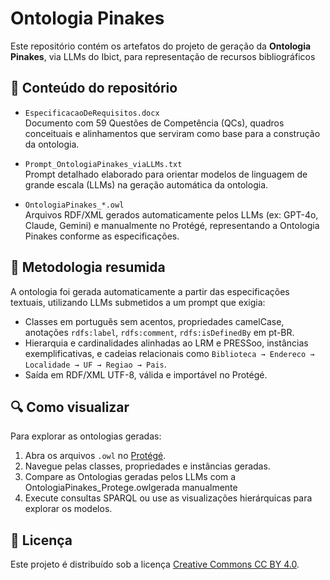 # Ontologia Pinakes

Este repositório contém os artefatos do projeto de geração da **Ontologia Pinakes**, via LLMs do Ibict, para representação de recursos bibliográficos

## 📄 Conteúdo do repositório

- `EspecificacaoDeRequisitos.docx`  
  Documento com 59 Questões de Competência (QCs), quadros conceituais e alinhamentos que serviram como base para a construção da ontologia.

- `Prompt_OntologiaPinakes_viaLLMs.txt`  
  Prompt detalhado elaborado para orientar modelos de linguagem de grande escala (LLMs) na geração automática da ontologia.

- `OntologiaPinakes_*.owl`  
  Arquivos RDF/XML gerados automaticamente pelos LLMs (ex: GPT-4o, Claude, Gemini) e manualmente no Protégé, representando a Ontologia Pinakes conforme as especificações.

## 🧩 Metodologia resumida

A ontologia foi gerada automaticamente a partir das especificações textuais, utilizando LLMs submetidos a um prompt que exigia:
- Classes em português sem acentos, propriedades camelCase, anotações `rdfs:label`, `rdfs:comment`, `rdfs:isDefinedBy` em pt-BR.
- Hierarquia e cardinalidades alinhadas ao LRM e PRESSoo, instâncias exemplificativas, e cadeias relacionais como `Biblioteca → Endereco → Localidade → UF → Regiao → Pais`.
- Saída em RDF/XML UTF-8, válida e importável no Protégé.

## 🔍 Como visualizar

Para explorar as ontologias geradas:
1. Abra os arquivos `.owl` no [Protégé](https://protege.stanford.edu/).
2. Navegue pelas classes, propriedades e instâncias geradas.
3. Compare as Ontologias geradas pelos LLMs com a OntologiaPinakes_Protege.owlgerada manualmente
4. Execute consultas SPARQL ou use as visualizações hierárquicas para explorar os modelos.

## 📝 Licença

Este projeto é distribuído sob a licença [Creative Commons CC BY 4.0](https://creativecommons.org/licenses/by/4.0/).
